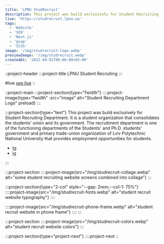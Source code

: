 ```yaml
---
title: 'LPNU StudRecruit'
description: This project was build exclusively for Student Recruiting Department. It is a student organization that consolidates the students' union and its government. The recruitment department is one of the
live: 'https://studrecruit.lpnu.ua'
tags:
  - 'Website'
  - 'SEO'
  - 'Next.js'
  - 'gsap'
  - 'SCSS'
image: '/img/studrecruit-logo.webp'
previewImage: '/img/studrecruit.webp'
createdAt: '2022-04-01T00:00:00+03:00'
---
```


::project-header
:::project-title
LPNU Student Recruiting
:::

#live
[see live](https://studrecruit.lpnu.ua)
::

::project-main
:::project-section{type="fwidth"}
::::project-image{type="fwidth" :src="image" alt="Student Recruiting Department Logo" preload}
:::

:::project-section{type="text"}
This project was build exclusively for Student Recruiting Department. It is a student organization that consolidates the students' union and its government. The recruitment department is one of the functioning departments of the Students' and Ph.D. students' government and primary trade-union organization of Lviv Polytechnic National University that provides employment opportunities for students.

- [tg](https://t.me/recruiting_nulp)
- [ig](https://www.instagram.com/recruiting.nulp/)

:::

:::project-section
::::project-image{src="/img/studrecruit-collage.webp" alt="some student recruiting website screens combined into collage"}
:::

:::project-section{type="2-col" style="--gap: 2rem;--col-1: 75%"}
::::project-image{src="/img/studrecruit-fonts.webp" alt="student recruit website typography"}
::::

::::project-image{src="/img/studrecruit-phone-frame.webp" alt="student recruit website in phone frame"}
::::
:::

:::project-section
::::project-image{src="/img/studrecruit-colors.webp" alt="student recruit website colors"}
:::

:::project-section{type="project-next"}
::::project-next
::

